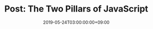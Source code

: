 ---
title: "Post: The Two Pillars of JavaScript"
date: 2019-05-24T03:00:00:00+09:00
categories:
  - Study
tags:
  - Javascript
  - pillars
link: https://medium.com/javascript-scene/the-two-pillars-of-javascript-ee6f3281e7f3
header:
  teaser: assets/images/bio-photo.jpg
---
